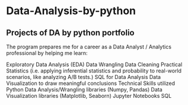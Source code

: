 # Data-Analysis-by-python
## Projects of DA by python portfolio 
The program prepares me for a career as a Data Analyst / Analytics professional by helping me learn:

Exploratory Data Analysis (EDA)
Data Wrangling
Data Cleaning
Practical Statistics (i.e. applying inferential statistics and probability to real-world scenarios, like analyzing A/B tests.)
SQL for Data Analysis
Data Visualization to draw meaningful conclusions
Technical Skills utilized
Python
Data Analysis/Wrangling libraries (Numpy, Pandas)
Data Visualization libraries (Matplotlib, Seaborn)
Jupyter Notebooks
SQL
